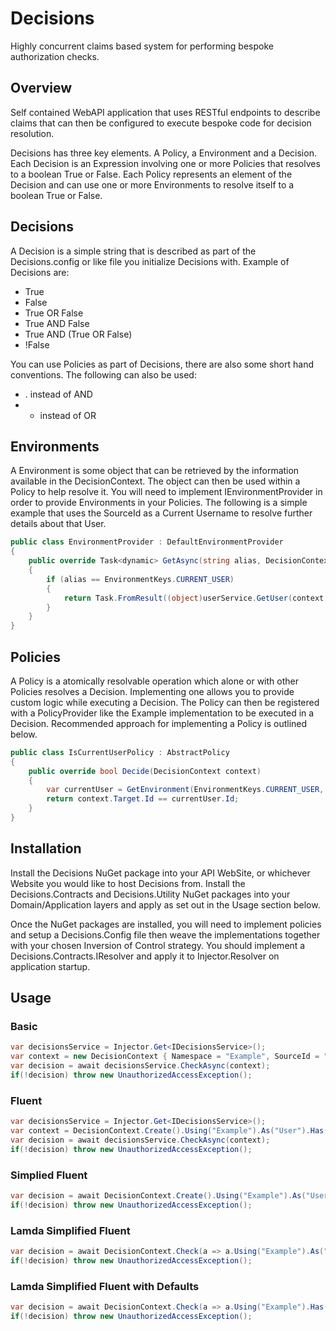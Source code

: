 Decisions
==========

Highly concurrent claims based system for performing bespoke authorization checks.

Overview
-------------------------

Self contained WebAPI application that uses RESTful endpoints to describe claims that can then be configured to execute bespoke code for decision resolution. 

Decisions has three key elements. A Policy, a Environment and a Decision. Each Decision is an Expression involving one or more Policies that resolves to a boolean True or False. Each Policy represents an element of the Decision and can use one or more Environments to resolve itself to a boolean True or False.

Decisions
-------------------------

A Decision is a simple string that is described as part of the Decisions.config or like file you initialize Decisions with. Example of Decisions are:

* True
* False
* True OR False
* True AND False
* True AND (True OR False)
* !False

You can use Policies as part of Decisions, there are also some short hand conventions. The following can also be used:

* . instead of AND
* + instead of OR

Environments
-------------------------

A Environment is some object that can be retrieved by the information available in the DecisionContext. The object can then be used within a Policy to help resolve it. You will need to implement IEnvironmentProvider in order to provide Environments in your Policies. The following is a simple example that uses the SourceId as a Current Username to resolve further details about that User.


```c#
public class EnvironmentProvider : DefaultEnvironmentProvider 
{
    public override Task<dynamic> GetAsync(string alias, DecisionContext context)
    {
        if (alias == EnvironmentKeys.CURRENT_USER)
        {
            return Task.FromResult((object)userService.GetUser(context.SourceId));
        }
    }
}
```

Policies
-------------------------

A Policy is a atomically resolvable operation which alone or with other Policies resolves a Decision. Implementing one allows you to provide custom logic while executing a Decision. The Policy can then be registered with a PolicyProvider like the Example implementation to be executed in a Decision. Recommended approach for implementing a Policy is outlined below.

```c#
public class IsCurrentUserPolicy : AbstractPolicy
{
    public override bool Decide(DecisionContext context)
    {
        var currentUser = GetEnvironment(EnvironmentKeys.CURRENT_USER, context) as User;
        return context.Target.Id == currentUser.Id;
    }
}
```

Installation
-------------------------

Install the Decisions NuGet package into your API WebSite, or whichever Website you would like to host Decisions from. Install the Decisions.Contracts and Decisions.Utility NuGet packages into your Domain/Application layers and apply as set out in the Usage section below.

Once the NuGet packages are installed, you will need to implement policies and setup a Decisions.Config file then weave the implementations together with your chosen Inversion of Control strategy. You should implement a Decisions.Contracts.IResolver and apply it to Injector.Resolver on application startup.

Usage
-------------------------

### Basic

```c#
var decisionsService = Injector.Get<IDecisionsService>();
var context = new DecisionContext { Namespace = "Example", SourceId = "User", Role = "Role", Target = new { @id = 1 }};
var decision = await decisionsService.CheckAsync(context);
if(!decision) throw new UnauthorizedAccessException();
```

### Fluent

```c#
var decisionsService = Injector.Get<IDecisionsService>();
var context = DecisionContext.Create().Using("Example").As("User").Has("Role").On(new { @id = 1 });
var decision = await decisionsService.CheckAsync(context);
if(!decision) throw new UnauthorizedAccessException();
```

### Simplied Fluent

```c#
var decision = await DecisionContext.Create().Using("Example").As("User").Has("Role").On(new { @id = 1 }).Check();
if(!decision) throw new UnauthorizedAccessException();
```

### Lamda Simplified Fluent

```c#
var decision = await DecisionContext.Check(a => a.Using("Example").As("User").Has("Role").On(new { @id = 1 }));
if(!decision) throw new UnauthorizedAccessException();
```

### Lamda Simplified Fluent with Defaults

```c#
var decision = await DecisionContext.Check(a => a.Using("Example").Has("Role").On(new { @id = 1 }));
if(!decision) throw new UnauthorizedAccessException();
```
